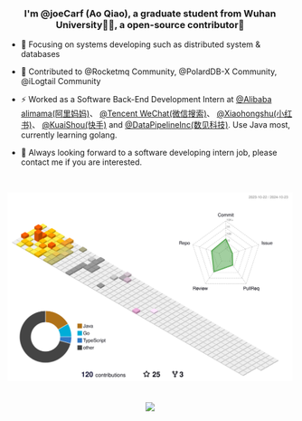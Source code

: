 ### <div align="center">I'm @joeCarf (Ao Qiao), a graduate student from Wuhan University👨‍💻, a open-source contributor🚀</div>  
  

- 🔭 Focusing on systems developing such as distributed system & databases  
  

- 🌱 Contributed to @Rocketmq Community, @PolardDB-X Community, @iLogtail Community
  

- ⚡ Worked as a Software Back-End Development Intern at [@Alibaba alimama(阿里妈妈)](https://github.com/alibaba)、 [@Tencent WeChat(微信搜索)](https://github.com/Tencent)、 [@Xiaohongshu(小红书)](https://www.zhihu.com/org/xiao-hong-shu-ji-zhu-tuan-dui)、 [@KuaiShou(快手)](https://github.com/kwai) and [@DataPipelineInc(数见科技)](https://github.com/DataPipelineInc). Use Java most, currently learning golang. 
  

- 🤩 Always looking forward to a software developing intern job, please contact me if you are interested.  
  


<br/>  

![3d](./profile-3d-contrib/profile-season-animate.svg)

<br/>  

<div align="center"><img src="https://github-readme-stats.vercel.app/api?username=joeCarf&show_icons=true&count_private=true&hide_border=true&theme=radical" align="center" /></div>  

